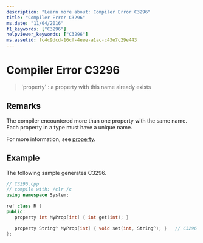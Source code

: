```yaml
---
description: "Learn more about: Compiler Error C3296"
title: "Compiler Error C3296"
ms.date: "11/04/2016"
f1_keywords: ["C3296"]
helpviewer_keywords: ["C3296"]
ms.assetid: fc4c9dcd-16cf-4eee-a1ac-c43e7c29e443
---
```

# Compiler Error C3296

> 'property' : a property with this name already exists

## Remarks

The compiler encountered more than one property with the same name. Each property in a type must have a unique name.

For more information, see [property](../../extensions/property-cpp-component-extensions.md).

## Example

The following sample generates C3296.

```cpp
// C3296.cpp
// compile with: /clr /c
using namespace System;

ref class R {
public:
   property int MyProp[int] { int get(int); }

   property String^ MyProp[int] { void set(int, String^); }   // C3296
};
```
